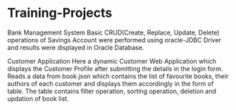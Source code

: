 # Training-Projects

Bank Management System
Basic CRUD(Create, Replace, Update, Delete) operations of Savings Account were performed using oracle-JDBC Driver and results were displayed in Oracle Database.  

Customer Application
Here a dynamic Customer Web Application which displays the Customer Profile after submitting the details in the login form. Reads a data from book.json which contains the list of favourite books, their authors of each customer and displays them accordingly in the form of table. The table contains filter operation, sorting operation, deletion and updation of book list.    
